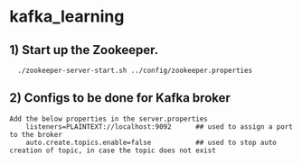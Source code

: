 # kafka_learning

## 1) Start up the Zookeeper.  
      ./zookeeper-server-start.sh ../config/zookeeper.properties
## 2) Configs to be done for Kafka broker
    Add the below properties in the server.properties
        listeners=PLAINTEXT://localhost:9092      ## used to assign a port to the broker
        auto.create.topics.enable=false           ## used to stop auto creation of topic, in case the topic does not exist
